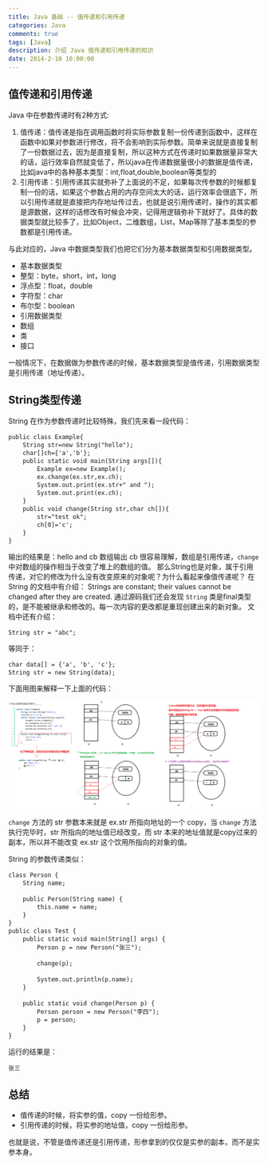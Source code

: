 ```yaml
---
title: Java 基础 -- 值传递和引用传递
categories: Java
comments: true
tags: [Java]
description: 介绍 Java 值传递和引用传递的知识
date: 2014-2-10 10:00:00
---
```


## 值传递和引用传递

Java 中在参数传递时有2种方式:

 1. 值传递：值传递是指在调用函数时将实际参数复制一份传递到函数中，这样在函数中如果对参数进行修改，将不会影响到实际参数。简单来说就是直接复制了一份数据过去，因为是直接复制，所以这种方式在传递时如果数据量非常大的话，运行效率自然就变低了，所以java在传递数据量很小的数据是值传递，比如java中的各种基本类型：int,float,double,boolean等类型的
 2. 引用传递：引用传递其实就弥补了上面说的不足，如果每次传参数的时候都复制一份的话，如果这个参数占用的内存空间太大的话，运行效率会很底下，所以引用传递就是直接把内存地址传过去，也就是说引用传递时，操作的其实都是源数据，这样的话修改有时候会冲突，记得用逻辑弥补下就好了。具体的数据类型就比较多了，比如Object，二维数组，List，Map等除了基本类型的参数都是引用传递。
 
与此对应的，Java 中数据类型我们也把它们分为基本数据类型和引用数据类型。
 
 - 基本数据类型
  - 整型：byte，short，int，long
  - 浮点型：float，double
  - 字符型：char
  - 布尔型：boolean
 - 引用数据类型
  - 数组
  - 类
  - 接口

一般情况下，在数据做为参数传递的时候，基本数据类型是值传递，引用数据类型是引用传递（地址传递）。

## String类型传递

String 在作为参数传递时比较特殊，我们先来看一段代码：

```
public class Example{
    String str=new String("hello");
    char[]ch={'a','b'};
    public static void main(String args[]){
        Example ex=new Example();
        ex.change(ex.str,ex.ch);
        System.out.print(ex.str+" and ");
        System.out.print(ex.ch);
    }
    public void change(String str,char ch[]){
        str="test ok";
        ch[0]='c';
    }
}
```

输出的结果是：hello and cb
数组输出 cb 很容易理解，数组是引用传递，`change` 中对数组的操作相当于改变了堆上的数组的值。
那么String也是对象，属于引用传递，对它的修改为什么没有改变原来的对象呢？为什么看起来像值传递呢？
在 String 的文档中有介绍：
Strings are constant; their values cannot be changed after they are created.
通过源码我们还会发现 `String` 类是final类型的，是不能被继承和修改的。每一次内容的更改都是重现创建出来的新对象。
文档中还有介绍：
```
String str = "abc";
```
等同于：
```
char data[] = {'a', 'b', 'c'};
String str = new String(data);
```

下面用图来解释一下上面的代码：

![效果图](/images/java-basic-knowledge-parameter-passing/java-parameter.png)

`change` 方法的 str 参数本来就是 ex.str 所指向地址的一个 copy，当 `change` 方法执行完毕时，str 所指向的地址值已经改变。而 str 本来的地址值就是copy过来的副本，所以并不能改变 ex.str 这个饮用所指向的对象的值。

String 的参数传递类似：

```
class Person {
    String name;

    public Person(String name) {
        this.name = name;
    }
}
public class Test {
    public static void main(String[] args) {
        Person p = new Person("张三");

        change(p);

        System.out.println(p.name);
    }

    public static void change(Person p) {
        Person person = new Person("李四");
        p = person; 
    }
}
```

运行的结果是：

```
张三
```

## 总结


 - 值传递的时候，将实参的值，copy 一份给形参。
 - 引用传递的时候，将实参的地址值，copy 一份给形参。

也就是说，不管是值传递还是引用传递，形参拿到的仅仅是实参的副本，而不是实参本身。


